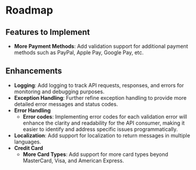 # Roadmap

## Features to Implement

- **More Payment Methods**: Add validation support for additional payment methods such as PayPal, Apple Pay, Google Pay, etc.

## Enhancements

- **Logging**: Add logging to track API requests, responses, and errors for monitoring and debugging purposes.
- **Exception Handling**: Further refine exception handling to provide more detailed error messages and status codes.
- **Error Handling**
  - **Error codes**: Implementing error codes for each validation error will enhance the clarity and readability for the API consumer, making it easier to identify and address specific issues programmatically.
- **Localization**: Add support for localization to return messages in multiple languages.
- **Credit Card**
  - **More Card Types**: Add support for more card types beyond MasterCard, Visa, and American Express.
